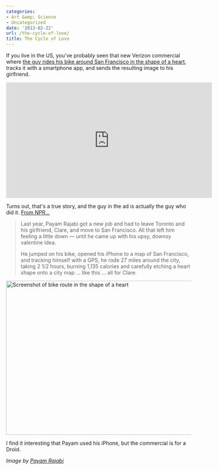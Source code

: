 ```yaml
---
categories:
- Art &amp; Science
- Uncategorized
date: '2013-02-22'
url: /the-cycle-of-love/
title: The Cycle of Love
---
```


If you live in the US, you've probably seen that new Verizon commercial where <a href="https://www.youtube.com/watch?v=iG2DRiQt1b0">the guy rides his bike around San Francisco in the shape of a heart</a>, tracks it with a smartphone app, and sends the resulting image to his girlfriend.

<iframe width="560" height="315" src="https://www.youtube.com/embed/iG2DRiQt1b0?rel=0" frameborder="0" allowfullscreen></iframe>

Turns out, that's a true story, and the guy in the ad is actually the guy who did it. <a href="http://www.npr.org/blogs/krulwich/2013/02/13/171902975/guy-pumps-out-a-valentine-literally">From NPR...</a>
<!--more-->
<blockquote>Last year, Payam Rajabi got a new job and had to leave Toronto and his girlfriend, Clare, and move to San Francisco. All that left him feeling a little down — until he came up with his upsy, downsy valentine idea.

He jumped on his bike, opened his iPhone to a map of San Francisco, and tracking himself with a GPS, he rode 27 miles around the city, taking 2 1/2 hours, burning 1,135 calories and carefully etching a heart shape onto a city map ... like this ... all for Clare.</blockquote>

<img src="https://gomakethings.com/wp-content/uploads/2013/02/heart-map-iphone.png" alt="Screenshot of bike route in the shape of a heart" width="560" height="420" class="aligncenter size-full wp-image-4091" />

I find it interesting that Payam used his iPhone, but the commercial is for a Droid.

<em>Image by <a href="http://payamrajabi.com/projects/design/information/vday-ride-2/">Payam Rajabi</a></em>